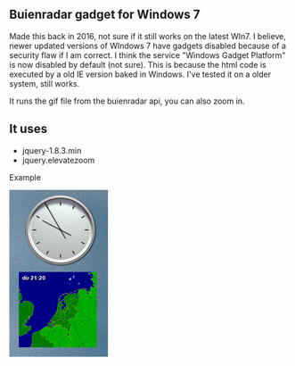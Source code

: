 ## Buienradar gadget for Windows 7

Made this back in 2016, not sure if it still works on the latest WIn7. I believe, newer updated versions of WIndows 7 have gadgets disabled because of a security flaw if I am correct.
I think the service "Windows Gadget Platform" is now disabled by default (not sure). This is because the html code is executed by a old IE version baked in Windows.
I've tested it on a older system, still works.

It runs the gif file from the buienradar api, you can also zoom in. 

## It uses

* jquery-1.8.3.min
* jquery.elevatezoom

Example

![](https://github.com/StackerDEV/buienradar_gadget/blob/master/example.png)
